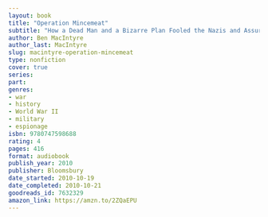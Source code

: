 ```yaml
---
layout: book
title: "Operation Mincemeat"
subtitle: "How a Dead Man and a Bizarre Plan Fooled the Nazis and Assured an Allied Victory"
author: Ben MacIntyre
author_last: MacIntyre
slug: macintyre-operation-mincemeat
type: nonfiction
cover: true
series: 
part: 
genres:
- war
- history
- World War II
- military
- espionage
isbn: 9780747598688
rating: 4
pages: 416
format: audiobook
publish_year: 2010
publisher: Bloomsbury
date_started: 2010-10-19
date_completed: 2010-10-21
goodreads_id: 7632329
amazon_link: https://amzn.to/2ZQaEPU
---
```

